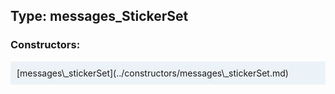 ## Type: messages\_StickerSet  

### Constructors:

<style>
.container {
    width: auto;
    overflow-x: auto;
    white-space: nowrap;
    background: #ecf3f8;
    padding: 10px;
}
</style>
<div class="container">
[messages\_stickerSet](../constructors/messages\_stickerSet.md)  

</div>
